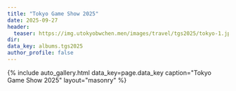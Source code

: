 ```yaml
---
title: "Tokyo Game Show 2025"
date: 2025-09-27
header:
  teaser: https://img.utokyobwchen.men/images/travel/tgs2025/tokyo-1.jpg
dir: 
data_key: albums.tgs2025
author_profile: false
---
```


{% include auto_gallery.html data_key=page.data_key caption="Tokyo Game Show 2025" layout="masonry" %}


